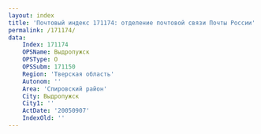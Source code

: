 ```yaml
---
layout: index
title: 'Почтовый индекс 171174: отделение почтовой связи Почты России'
permalink: /171174/
data:
    Index: 171174
    OPSName: Выдропужск
    OPSType: О
    OPSSubm: 171150
    Region: 'Тверская область'
    Autonom: ''
    Area: 'Спировский район'
    City: Выдропужск
    City1: ''
    ActDate: '20050907'
    IndexOld: ''
---
```

